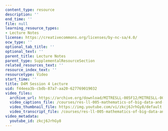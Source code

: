 ```yaml
---
content_type: resource
description: ''
end_time: ''
file: null
learning_resource_types:
- Lecture Notes
license: https://creativecommons.org/licenses/by-nc-sa/4.0/
ocw_type: ''
optional_tab_title: ''
optional_text: ''
parent_title: Lecture Notes
parent_type: SupplementalResourceSection
related_resources_text: ''
resource_index_text: ''
resourcetype: Video
start_time: ''
title: D4M Session 4 Lecture
uid: f44eea3b-cbdb-87a7-aa20-627769019032
video_files:
  archive_url: https://archive.org/download/MITRESLL-005F12/MITRESLL-005F12_L04_Lec_300k.mp4
  video_captions_file: /courses/res-ll-005-mathematics-of-big-data-and-machine-learning-january-iap-2020/7b8da1b5a2d051d7add58190cc3b288d_zkcj6JrhGy8.vtt
  video_thumbnail_file: https://img.youtube.com/vi/zkcj6JrhGy8/default.jpg
  video_transcript_file: /courses/res-ll-005-mathematics-of-big-data-and-machine-learning-january-iap-2020/bf68a38c66b9316f2885710161763c43_zkcj6JrhGy8.pdf
video_metadata:
  youtube_id: zkcj6JrhGy8
---
```


